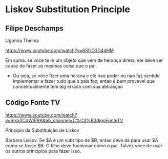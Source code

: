 # Liskov Substitution Principle

## Filipe Deschamps

Ugonna Thelma

https://www.youtube.com/watch?v=6SfrO3D4dHM


Em suma: se voce te m um objeto que vem de herança direta, ele deve ser capaz de fazer as mesmas coisa que o pai.
+ Ou seja, se voce fizer uma herana e ele nao poder ou nao faz sentido implementar e fazer tudo que o pais faz, entao é bem provevel que conceiitualmente tem alg errado com sua abtrasçao

## Código Fonte TV
 
https://www.youtube.com/watch?v=mkx0CdWiPRA&ab_channel=C%C3%B3digoFonteTV

Princípio da Substituição de Liskov

Barbara Liskov. Se $A é um subt tipo de $B, entao deve dá para usar $A como se fosse $B. O filho deve fucnionar como o pai. Talvez voce de usar os outros principios para fazer isso.
